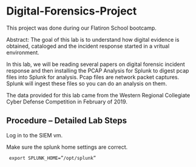 # Digital-Forensics-Project
This project was done during our Flatiron School bootcamp.

Abstract: The goal of this lab is to understand how digital evidence is obtained, cataloged and the incident response started in a vritual environment.  

In this lab, we will be reading several papers on digital forensic incident response and then installing the PCAP Analysis for Splunk to digest pcap files into Splunk for analysis. Pcap files are network packet captures. Splunk will ingest these files so you can do an analysis on them. 

The data provided for this lab came from the Western Regional Collegiate Cyber Defense Competition in February of 2019. 

Procedure – Detailed Lab Steps
----------------------------------------------------------------------------------------------------------------------------------------------------------------------
Log in to the SIEM vm.

Make sure the splunk home settings are correct.

     export SPLUNK_HOME=”/opt/splunk”

